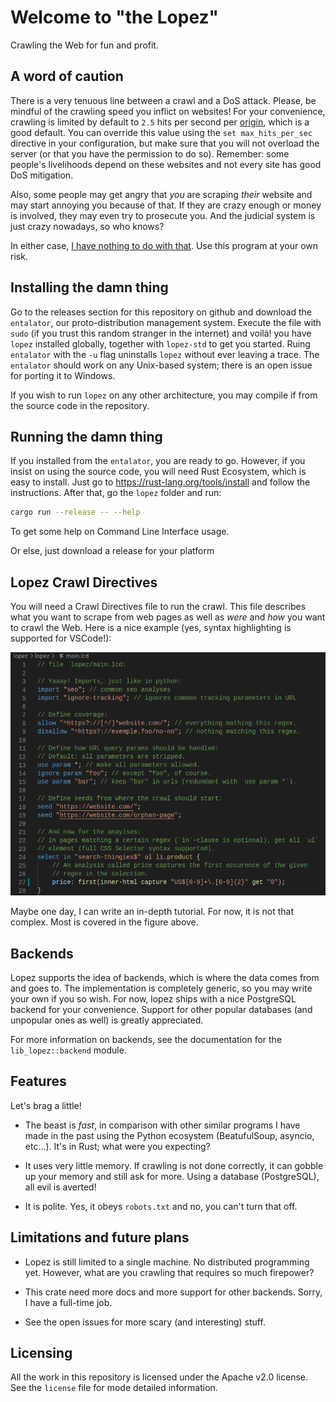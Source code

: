 
# Welcome to "the Lopez"

Crawling the Web for fun and profit.

## A word of caution

There is a very tenuous line between a crawl and a DoS attack. Please, be mindful of the crawling speed you inflict on websites! For your convenience, crawling is limited by default to `2.5` hits per second per [origin](https://html.spec.whatwg.org/#origin), which is a good default. You can override this value using the `set max_hits_per_sec` directive in your configuration, but make sure that you will not overload the server (or that you have the permission to do so). Remember: some people's livelihoods depend on these websites and not every site has good DoS mitigation. 

Also, some people may get angry that _you_ are scraping _their_ website and may start annoying you because of that. If they are crazy enough or money is involved, they may even try to prosecute you. And the judicial system is just crazy nowadays, so who knows?

In either case, [I have nothing to do with that](/license). Use this program at your own risk.

## Installing the damn thing

Go to the releases section for this repository on github and download the `entalator`, our proto-distribution management system. Execute the file with `sudo` (if you trust this random stranger in the internet) and voilà! you have `lopez` installed globally, together with `lopez-std` to get you started. Ruing `entalator` with the `-u` flag uninstalls `lopez` without ever leaving a trace. The `entalator` should work on any Unix-based system; there is an open issue for porting it to Windows. 

If you wish to run `lopez` on any other architecture, you may compile if from the source code in the repository.

## Running the damn thing

If you installed from the `entalator`, you are ready to go. However, if you insist on using the source code, you will need Rust Ecosystem, which is easy to install. Just go to https://rust-lang.org/tools/install and follow the instructions. After that, go the `lopez` folder and run:
``` bash
cargo run --release -- --help
```
To get some help on Command Line Interface usage.

Or else, just download a release for your platform

## Lopez Crawl Directives

You will need a Crawl Directives file to run the crawl. This file describes what you want to scrape from web pages as well as _were_ and _how_ you want to crawl the Web. Here is a nice example (yes, syntax highlighting is supported for VSCode!):

![Sample code example for Lopez Crawl Directives](/img/sample-code.png)

Maybe one day, I can write an in-depth tutorial. For now, it is not that complex. Most is covered in the figure above.

## Backends

Lopez supports the idea of backends, which is where the data comes from and goes to. The implementation is completely generic, so you may write your own if you so wish. For now, lopez ships with a nice PostgreSQL backend for your convenience. Support for other popular databases (and unpopular ones as well) is greatly appreciated.

For more information on backends, see the documentation for the `lib_lopez::backend` module.

## Features

Let's brag a little!

* The beast is _fast_, in comparison with other similar programs I have made in the past using the Python ecosystem (BeatufulSoup, asyncio, etc...). It's in Rust; what were you expecting?

* It uses very little memory. If crawling is not done correctly, it can gobble up your memory and still ask for more. Using a database (PostgreSQL), all evil is averted!

* It is polite. Yes, it obeys `robots.txt` and no, you can't turn that off.

## Limitations and future plans

* Lopez is still limited to a single machine. No distributed programming yet. However, what are you crawling that requires so much firepower?

* This crate need more docs and more support for other backends. Sorry, I have a full-time job.

* See the open issues for more scary (and interesting) stuff.

## Licensing

All the work in this repository is licensed under the Apache v2.0 license. See the `license` file for mode detailed information.
